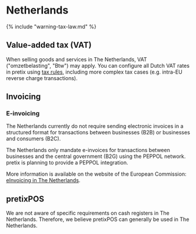 # Netherlands

{% include "warning-tax-law.md" %}

## Value-added tax (VAT)

When selling goods and services in The Netherlands, VAT ("omzetbelasting", "Btw") may apply.
You can configure all Dutch VAT rates in pretix using [tax rules](../../guides/taxes.md), including more complex tax cases (e.g. intra-EU reverse charge transactions).

## Invoicing

### E-invoicing

The Netherlands currently do not require sending electronic invoices in a structured format for transactions between businesses (B2B) or businesses and consumers (B2C).

The Netherlands only mandate e-invoices for transactions between businesses and the central government (B2G) using the PEPPOL network.
pretix is planning to provide a PEPPOL integration.

More information is available on the website of the European Commission: [eInvoicing in The Netherlands](https://ec.europa.eu/digital-building-blocks/sites/display/DIGITAL/eInvoicing+in+The+Netherlands).

## pretixPOS

We are not aware of specific requirements on cash registers in The Netherlands.
Therefore, we believe pretixPOS can generally be used in The Netherlands.
